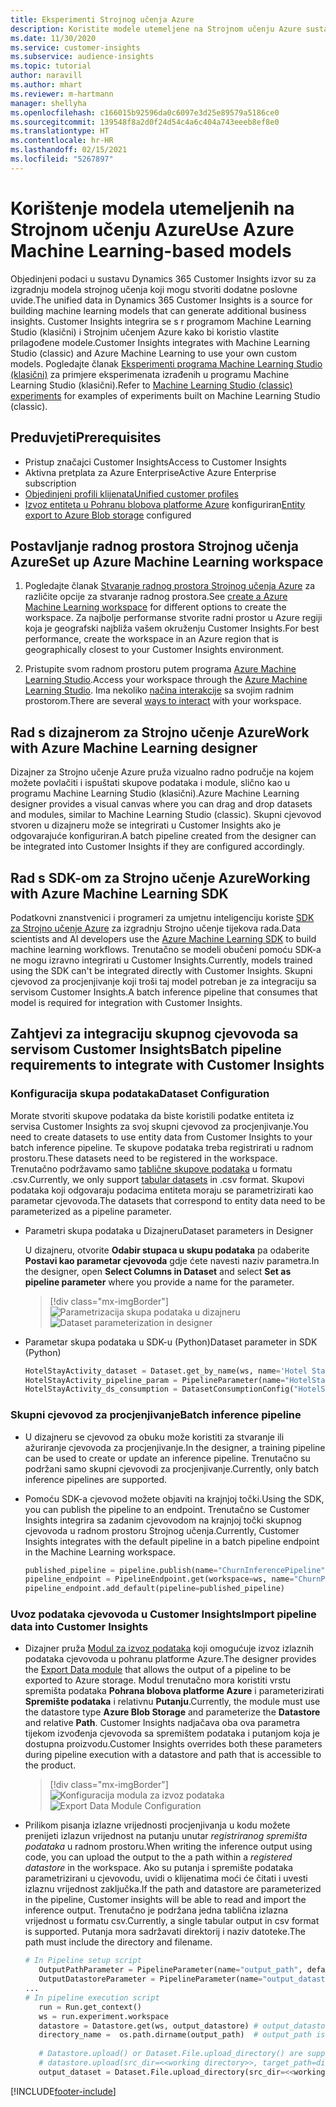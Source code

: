 ```yaml
---
title: Eksperimenti Strojnog učenja Azure
description: Koristite modele utemeljene na Strojnom učenju Azure sustavu Dynamics 365 Customer Insights.
ms.date: 11/30/2020
ms.service: customer-insights
ms.subservice: audience-insights
ms.topic: tutorial
author: naravill
ms.author: mhart
ms.reviewer: m-hartmann
manager: shellyha
ms.openlocfilehash: c166015b92596da0c6097e3d25e89579a5186ce0
ms.sourcegitcommit: 139548f8a2d0f24d54c4a6c404a743eeeb8ef8e0
ms.translationtype: HT
ms.contentlocale: hr-HR
ms.lasthandoff: 02/15/2021
ms.locfileid: "5267897"
---
```

# <a name="use-azure-machine-learning-based-models"></a><span data-ttu-id="5d6be-103">Korištenje modela utemeljenih na Strojnom učenju Azure</span><span class="sxs-lookup"><span data-stu-id="5d6be-103">Use Azure Machine Learning-based models</span></span>

<span data-ttu-id="5d6be-104">Objedinjeni podaci u sustavu Dynamics 365 Customer Insights izvor su za izgradnju modela strojnog učenja koji mogu stvoriti dodatne poslovne uvide.</span><span class="sxs-lookup"><span data-stu-id="5d6be-104">The unified data in Dynamics 365 Customer Insights is a source for building machine learning models that can generate additional business insights.</span></span> <span data-ttu-id="5d6be-105">Customer Insights integrira se s r programom Machine Learning Studio (klasični) i Strojnim učenjem Azure kako bi koristio vlastite prilagođene modele.</span><span class="sxs-lookup"><span data-stu-id="5d6be-105">Customer Insights integrates with Machine Learning Studio (classic) and Azure Machine Learning to use your own custom models.</span></span> <span data-ttu-id="5d6be-106">Pogledajte članak [Eksperimenti programa Machine Learning Studio (klasični)](machine-learning-studio-experiments.md) za primjere eksperimenata izrađenih u programu Machine Learning Studio (klasični).</span><span class="sxs-lookup"><span data-stu-id="5d6be-106">Refer to [Machine Learning Studio (classic) experiments](machine-learning-studio-experiments.md) for examples of experiments built on Machine Learning Studio (classic).</span></span> 

## <a name="prerequisites"></a><span data-ttu-id="5d6be-107">Preduvjeti</span><span class="sxs-lookup"><span data-stu-id="5d6be-107">Prerequisites</span></span>

- <span data-ttu-id="5d6be-108">Pristup značajci Customer Insights</span><span class="sxs-lookup"><span data-stu-id="5d6be-108">Access to Customer Insights</span></span>
- <span data-ttu-id="5d6be-109">Aktivna pretplata za Azure Enterprise</span><span class="sxs-lookup"><span data-stu-id="5d6be-109">Active Azure Enterprise subscription</span></span>
- [<span data-ttu-id="5d6be-110">Objedinjeni profili klijenata</span><span class="sxs-lookup"><span data-stu-id="5d6be-110">Unified customer profiles</span></span>](data-unification.md)
- <span data-ttu-id="5d6be-111">[Izvoz entiteta u Pohranu blobova platforme Azure](export-azure-blob-storage.md) konfiguriran</span><span class="sxs-lookup"><span data-stu-id="5d6be-111">[Entity export to Azure Blob storage](export-azure-blob-storage.md) configured</span></span>

## <a name="set-up-azure-machine-learning-workspace"></a><span data-ttu-id="5d6be-112">Postavljanje radnog prostora Strojnog učenja Azure</span><span class="sxs-lookup"><span data-stu-id="5d6be-112">Set up Azure Machine Learning workspace</span></span>

1. <span data-ttu-id="5d6be-113">Pogledajte članak [Stvaranje radnog prostora Strojnog učenja Azure](https://docs.microsoft.com/azure/machine-learning/concept-workspace#-create-a-workspace) za različite opcije za stvaranje radnog prostora.</span><span class="sxs-lookup"><span data-stu-id="5d6be-113">See [create a Azure Machine Learning workspace](https://docs.microsoft.com/azure/machine-learning/concept-workspace#-create-a-workspace) for different options to create the workspace.</span></span> <span data-ttu-id="5d6be-114">Za najbolje performanse stvorite radni prostor u Azure regiji koja je geografski najbliža vašem okruženju Customer Insights.</span><span class="sxs-lookup"><span data-stu-id="5d6be-114">For best performance, create the workspace in an Azure region that is geographically closest to your Customer Insights environment.</span></span>

1. <span data-ttu-id="5d6be-115">Pristupite svom radnom prostoru putem programa [Azure Machine Learning Studio](https://ml.azure.com/).</span><span class="sxs-lookup"><span data-stu-id="5d6be-115">Access your workspace through the [Azure Machine Learning Studio](https://ml.azure.com/).</span></span> <span data-ttu-id="5d6be-116">Ima nekoliko [načina interakcije](https://docs.microsoft.com/azure/machine-learning/concept-workspace#tools-for-workspace-interaction) sa svojim radnim prostorom.</span><span class="sxs-lookup"><span data-stu-id="5d6be-116">There are several [ways to interact](https://docs.microsoft.com/azure/machine-learning/concept-workspace#tools-for-workspace-interaction) with your workspace.</span></span>

## <a name="work-with-azure-machine-learning-designer"></a><span data-ttu-id="5d6be-117">Rad s dizajnerom za Strojno učenje Azure</span><span class="sxs-lookup"><span data-stu-id="5d6be-117">Work with Azure Machine Learning designer</span></span>

<span data-ttu-id="5d6be-118">Dizajner za Strojno učenje Azure pruža vizualno radno područje na kojem možete povlačiti i ispuštati skupove podataka i module, slično kao u programu Machine Learning Studio (klasični).</span><span class="sxs-lookup"><span data-stu-id="5d6be-118">Azure Machine Learning designer provides a visual canvas where you can drag and drop datasets and modules, similar to Machine Learning Studio (classic).</span></span> <span data-ttu-id="5d6be-119">Skupni cjevovod stvoren u dizajneru može se integrirati u Customer Insights ako je odgovarajuće konfiguriran.</span><span class="sxs-lookup"><span data-stu-id="5d6be-119">A batch pipeline created from the designer can be integrated into Customer Insights if they are configured accordingly.</span></span> 
   
## <a name="working-with-azure-machine-learning-sdk"></a><span data-ttu-id="5d6be-120">Rad s SDK-om za Strojno učenje Azure</span><span class="sxs-lookup"><span data-stu-id="5d6be-120">Working with Azure Machine Learning SDK</span></span>

<span data-ttu-id="5d6be-121">Podatkovni znanstvenici i programeri za umjetnu inteligenciju koriste [SDK za Strojno učenje Azure](https://docs.microsoft.com/python/api/overview/azure/ml/?view=azure-ml-py&preserve-view=true) za izgradnju Strojno učenje tijekova rada.</span><span class="sxs-lookup"><span data-stu-id="5d6be-121">Data scientists and AI developers use the [Azure Machine Learning SDK](https://docs.microsoft.com/python/api/overview/azure/ml/?view=azure-ml-py&preserve-view=true) to build machine learning workflows.</span></span> <span data-ttu-id="5d6be-122">Trenutačno se modeli obučeni pomoću SDK-a ne mogu izravno integrirati u Customer Insights.</span><span class="sxs-lookup"><span data-stu-id="5d6be-122">Currently, models trained using the SDK can't be integrated directly with Customer Insights.</span></span> <span data-ttu-id="5d6be-123">Skupni cjevovod za procjenjivanje koji troši taj model potreban je za integraciju sa servisom Customer Insights.</span><span class="sxs-lookup"><span data-stu-id="5d6be-123">A batch inference pipeline that consumes that model is required for integration with Customer Insights.</span></span>

## <a name="batch-pipeline-requirements-to-integrate-with-customer-insights"></a><span data-ttu-id="5d6be-124">Zahtjevi za integraciju skupnog cjevovoda sa servisom Customer Insights</span><span class="sxs-lookup"><span data-stu-id="5d6be-124">Batch pipeline requirements to integrate with Customer Insights</span></span>

### <a name="dataset-configuration"></a><span data-ttu-id="5d6be-125">Konfiguracija skupa podataka</span><span class="sxs-lookup"><span data-stu-id="5d6be-125">Dataset Configuration</span></span>

<span data-ttu-id="5d6be-126">Morate stvoriti skupove podataka da biste koristili podatke entiteta iz servisa Customer Insights za svoj skupni cjevovod za procjenjivanje.</span><span class="sxs-lookup"><span data-stu-id="5d6be-126">You need to create datasets to use entity data from Customer Insights to your batch inference pipeline.</span></span> <span data-ttu-id="5d6be-127">Te skupove podataka treba registrirati u radnom prostoru.</span><span class="sxs-lookup"><span data-stu-id="5d6be-127">These datasets need to be registered in the workspace.</span></span> <span data-ttu-id="5d6be-128">Trenutačno podržavamo samo [tablične skupove podataka](https://docs.microsoft.com/azure/machine-learning/how-to-create-register-datasets#tabulardataset) u formatu .csv.</span><span class="sxs-lookup"><span data-stu-id="5d6be-128">Currently, we only support [tabular datasets](https://docs.microsoft.com/azure/machine-learning/how-to-create-register-datasets#tabulardataset) in .csv format.</span></span> <span data-ttu-id="5d6be-129">Skupovi podataka koji odgovaraju podacima entiteta moraju se parametrizirati kao parametar cjevovoda.</span><span class="sxs-lookup"><span data-stu-id="5d6be-129">The datasets that correspond to entity data need to be parameterized as a pipeline parameter.</span></span>
   
* <span data-ttu-id="5d6be-130">Parametri skupa podataka u Dizajneru</span><span class="sxs-lookup"><span data-stu-id="5d6be-130">Dataset parameters in Designer</span></span>
   
     <span data-ttu-id="5d6be-131">U dizajneru, otvorite **Odabir stupaca u skupu podataka** pa odaberite **Postavi kao parametar cjevovoda** gdje ćete navesti naziv parametra.</span><span class="sxs-lookup"><span data-stu-id="5d6be-131">In the designer, open **Select Columns in Dataset** and select **Set as pipeline parameter** where you provide a name for the parameter.</span></span>

     > [!div class="mx-imgBorder"]
     > <span data-ttu-id="5d6be-132">![Parametrizacija skupa podataka u dizajneru](media/intelligence-designer-dataset-parameters.png "Parametrizacija skupa podataka u dizajneru")</span><span class="sxs-lookup"><span data-stu-id="5d6be-132">![Dataset parameterization in designer](media/intelligence-designer-dataset-parameters.png "Dataset parameterization in designer")</span></span>
   
* <span data-ttu-id="5d6be-133">Parametar skupa podataka u SDK-u (Python)</span><span class="sxs-lookup"><span data-stu-id="5d6be-133">Dataset parameter in SDK (Python)</span></span>
   
   ```python
   HotelStayActivity_dataset = Dataset.get_by_name(ws, name='Hotel Stay Activity Data')
   HotelStayActivity_pipeline_param = PipelineParameter(name="HotelStayActivity_pipeline_param", default_value=HotelStayActivity_dataset)
   HotelStayActivity_ds_consumption = DatasetConsumptionConfig("HotelStayActivity_dataset", HotelStayActivity_pipeline_param)
   ```

### <a name="batch-inference-pipeline"></a><span data-ttu-id="5d6be-134">Skupni cjevovod za procjenjivanje</span><span class="sxs-lookup"><span data-stu-id="5d6be-134">Batch inference pipeline</span></span>
  
* <span data-ttu-id="5d6be-135">U dizajneru se cjevovod za obuku može koristiti za stvaranje ili ažuriranje cjevovoda za procjenjivanje.</span><span class="sxs-lookup"><span data-stu-id="5d6be-135">In the designer, a training pipeline can be used to create or update an inference pipeline.</span></span> <span data-ttu-id="5d6be-136">Trenutačno su podržani samo skupni cjevovodi za procjenjivanje.</span><span class="sxs-lookup"><span data-stu-id="5d6be-136">Currently, only batch inference pipelines are supported.</span></span>

* <span data-ttu-id="5d6be-137">Pomoću SDK-a cjevovod možete objaviti na krajnjoj točki.</span><span class="sxs-lookup"><span data-stu-id="5d6be-137">Using the SDK, you can publish the pipeline to an endpoint.</span></span> <span data-ttu-id="5d6be-138">Trenutačno se Customer Insights integrira sa zadanim cjevovodom na krajnjoj točki skupnog cjevovoda u radnom prostoru Strojnog učenja.</span><span class="sxs-lookup"><span data-stu-id="5d6be-138">Currently, Customer Insights integrates with the default pipeline in a batch pipeline endpoint in the Machine Learning workspace.</span></span>
   
   ```python
   published_pipeline = pipeline.publish(name="ChurnInferencePipeline", description="Published Churn Inference pipeline")
   pipeline_endpoint = PipelineEndpoint.get(workspace=ws, name="ChurnPipelineEndpoint") 
   pipeline_endpoint.add_default(pipeline=published_pipeline)
   ```

### <a name="import-pipeline-data-into-customer-insights"></a><span data-ttu-id="5d6be-139">Uvoz podataka cjevovoda u Customer Insights</span><span class="sxs-lookup"><span data-stu-id="5d6be-139">Import pipeline data into Customer Insights</span></span>

* <span data-ttu-id="5d6be-140">Dizajner pruža [Modul za izvoz podataka](https://docs.microsoft.com/azure/machine-learning/algorithm-module-reference/export-data) koji omogućuje izvoz izlaznih podataka cjevovoda u pohranu platforme Azure.</span><span class="sxs-lookup"><span data-stu-id="5d6be-140">The designer provides the [Export Data module](https://docs.microsoft.com/azure/machine-learning/algorithm-module-reference/export-data) that allows the output of a pipeline to be exported to Azure storage.</span></span> <span data-ttu-id="5d6be-141">Modul trenutačno mora koristiti vrstu spremišta podataka **Pohrana blobova platforme Azure** i parameterizirati **Spremište podataka** i relativnu **Putanju**.</span><span class="sxs-lookup"><span data-stu-id="5d6be-141">Currently, the module must use the datastore type **Azure Blob Storage** and parameterize the **Datastore** and relative **Path**.</span></span> <span data-ttu-id="5d6be-142">Customer Insights nadjačava oba ova parametra tijekom izvođenja cjevovoda sa spremištem podataka i putanjom koja je dostupna proizvodu.</span><span class="sxs-lookup"><span data-stu-id="5d6be-142">Customer Insights overrides both these parameters during pipeline execution with a datastore and path that is accessible to the product.</span></span>
   > [!div class="mx-imgBorder"]
   > <span data-ttu-id="5d6be-143">![Konfiguracija modula za izvoz podataka](media/intelligence-designer-importdata.png "Konfiguracija modula za izvoz podataka")</span><span class="sxs-lookup"><span data-stu-id="5d6be-143">![Export Data Module Configuration](media/intelligence-designer-importdata.png "Export Data Module Configuration")</span></span>
   
* <span data-ttu-id="5d6be-144">Prilikom pisanja izlazne vrijednosti procjenjivanja u kodu možete prenijeti izlazun vrijednost na putanju unutar *registriranog spremišta podataka* u radnom prostoru.</span><span class="sxs-lookup"><span data-stu-id="5d6be-144">When writing the inference output using code, you can upload the output to the a path within a *registered datastore* in the workspace.</span></span> <span data-ttu-id="5d6be-145">Ako su putanja i spremište podataka parametrizirani u cjevovodu, uvidi o klijenatima moći će čitati i uvesti izlaznu vrijednost zaključka.</span><span class="sxs-lookup"><span data-stu-id="5d6be-145">If the path and datastore are parameterized in the pipeline, Customer insights will be able to read and import the inference output.</span></span> <span data-ttu-id="5d6be-146">Trenutačno je podržana jedna tablična izlazna vrijednost u formatu csv.</span><span class="sxs-lookup"><span data-stu-id="5d6be-146">Currently, a single tabular output in csv format is supported.</span></span> <span data-ttu-id="5d6be-147">Putanja mora sadržavati direktorij i naziv datoteke.</span><span class="sxs-lookup"><span data-stu-id="5d6be-147">The path must include the directory and filename.</span></span>

   ```python
   # In Pipeline setup script
      OutputPathParameter = PipelineParameter(name="output_path", default_value="HotelChurnOutput/HotelChurnOutput.csv")
      OutputDatastoreParameter = PipelineParameter(name="output_datastore", default_value="workspaceblobstore")
   ...
   # In pipeline execution script
      run = Run.get_context()
      ws = run.experiment.workspace
      datastore = Datastore.get(ws, output_datastore) # output_datastore is parameterized
      directory_name =  os.path.dirname(output_path)  # output_path is parameterized.
      
      # Datastore.upload() or Dataset.File.upload_directory() are supported methods to uplaod the data
      # datastore.upload(src_dir=<<working directory>>, target_path=directory_name, overwrite=False, show_progress=True)
      output_dataset = Dataset.File.upload_directory(src_dir=<<working directory>>, target = (datastore, directory_name)) # Remove trailing "/" from directory_name
   ```


[!INCLUDE[footer-include](../includes/footer-banner.md)]